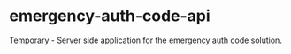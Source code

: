 # emergency-auth-code-api
Temporary - Server side application for the emergency auth code solution.
